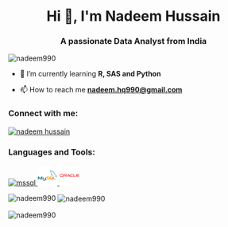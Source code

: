 <h1 align="center">Hi 👋, I'm Nadeem Hussain</h1>
<h3 align="center">A passionate Data Analyst from India</h3>

<p align="left"> <img src="https://komarev.com/ghpvc/?username=nadeem990&label=Profile%20views&color=0e75b6&style=flat" alt="nadeem990" /> </p>

- 🌱 I’m currently learning **R, SAS and Python**

- 📫 How to reach me **nadeem.hq990@gmail.com**

<h3 align="left">Connect with me:</h3>
<p align="left">
<a href="https://linkedin.com/in/nadeem hussain" target="blank"><img align="center" src="https://raw.githubusercontent.com/rahuldkjain/github-profile-readme-generator/master/src/images/icons/Social/linked-in-alt.svg" alt="nadeem hussain" height="30" width="40" /></a>
</p>

<h3 align="left">Languages and Tools:</h3>
<p align="left"> <a href="https://www.microsoft.com/en-us/sql-server" target="_blank" rel="noreferrer"> <img src="https://www.svgrepo.com/show/303229/microsoft-sql-server-logo.svg" alt="mssql" width="40" height="40"/> </a> <a href="https://www.mysql.com/" target="_blank" rel="noreferrer"> <img src="https://raw.githubusercontent.com/devicons/devicon/master/icons/mysql/mysql-original-wordmark.svg" alt="mysql" width="40" height="40"/> </a> <a href="https://www.oracle.com/" target="_blank" rel="noreferrer"> <img src="https://raw.githubusercontent.com/devicons/devicon/master/icons/oracle/oracle-original.svg" alt="oracle" width="40" height="40"/> </a> </p>

<p><img align="left" src="https://github-readme-stats.vercel.app/api/top-langs?username=nadeem990&show_icons=true&locale=en&layout=compact" alt="nadeem990" /></p>

<p>&nbsp;<img align="center" src="https://github-readme-stats.vercel.app/api?username=nadeem990&show_icons=true&locale=en" alt="nadeem990" /></p>

<p><img align="center" src="https://github-readme-streak-stats.herokuapp.com/?user=nadeem990&" alt="nadeem990" /></p>

